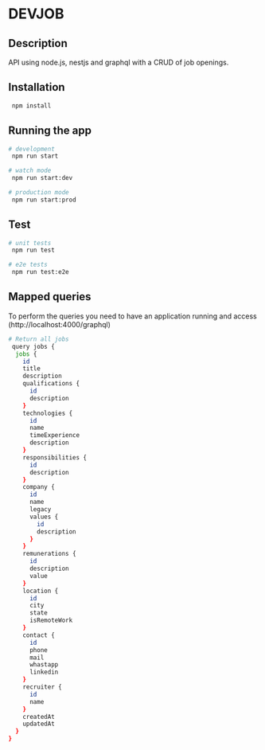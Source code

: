 # DEVJOB

## Description

API using node.js, nestjs and graphql with a CRUD of job openings.

## Installation

```bash
 npm install
```

## Running the app

```bash
# development
 npm run start

# watch mode
 npm run start:dev

# production mode
 npm run start:prod
```

## Test

```bash
# unit tests
 npm run test

# e2e tests
 npm run test:e2e

```

## Mapped queries

To perform the queries you need to have an application running and access (http://localhost:4000/graphql)

```bash
# Return all jobs
 query jobs {
  jobs {
    id
    title
    description
    qualifications {
      id
      description
    }
    technologies {
      id
      name
      timeExperience
      description
    }
    responsibilities {
      id
      description
    }
    company {
      id
      name
      legacy
      values {
        id
        description
      }
    }
    remunerations {
      id
      description
      value
    }
    location {
      id
      city
      state
      isRemoteWork
    }
    contact {
      id
      phone
      mail
      whastapp
      linkedin
    }
    recruiter {
      id
      name
    }
    createdAt
    updatedAt
  }
}
```
